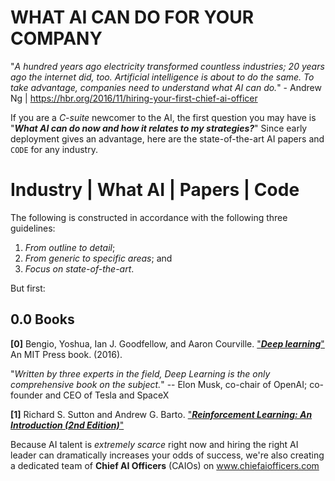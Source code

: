 # WHAT AI CAN DO FOR YOUR COMPANY

"*A hundred years ago electricity transformed countless industries; 20 years ago the internet did, too. Artificial intelligence is about to do the same. To take advantage, companies need to understand what AI can do.*" - Andrew Ng | https://hbr.org/2016/11/hiring-your-first-chief-ai-officer

If you are a *C-suite* newcomer to the AI, the first question you may have is "**_What AI can do now and how it relates to my strategies?_**" Since early deployment gives an advantage, here are the state-of-the-art AI papers and `CODE` for any industry.

# Industry | What AI | Papers | Code

The following is constructed in accordance with the following three guidelines:

1. *From outline to detail*;
2. *From generic to specific areas*; and
3. *Focus on state-of-the-art*.

But first:

## 0.0 Books

**[0]** Bengio, Yoshua, Ian J. Goodfellow, and Aaron Courville. ["**_Deep learning_**"](http://www.deeplearningbook.org) An MIT Press book. (2016).

"*Written by three experts in the field, Deep Learning is the only comprehensive book on the subject.*" -- Elon Musk, co-chair of OpenAI; co-founder and CEO of Tesla and SpaceX

**[1]** Richard S. Sutton and Andrew G. Barto. ["**_Reinforcement Learning: An Introduction (2nd Edition)_**"](https://webdocs.cs.ualberta.ca/%7Esutton/book/bookdraft2016sep.pdf)



Because AI talent is *extremely scarce* right now and hiring the right AI leader can dramatically increases your odds of success, we're also creating a dedicated team of **Chief AI Officers** (CAIOs) on www.chiefaiofficers.com

